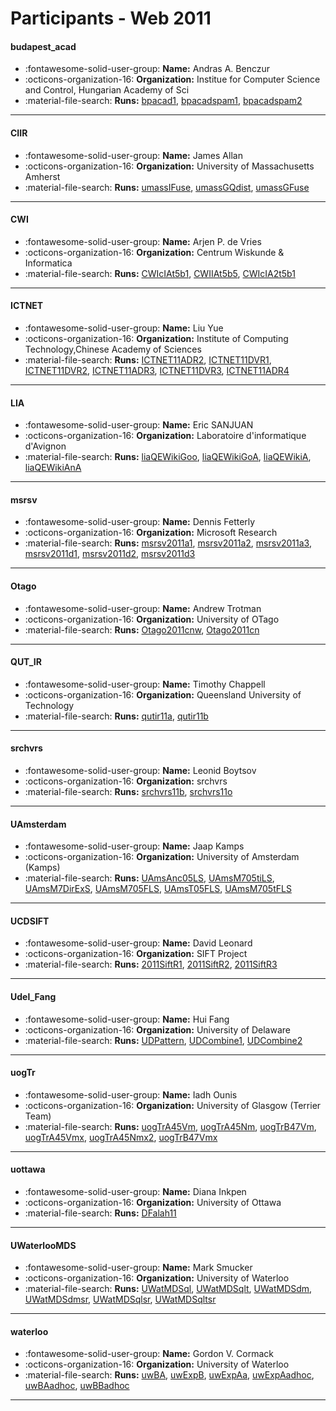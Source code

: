 # Participants - Web 2011 

#### budapest_acad
 - :fontawesome-solid-user-group: **Name:** Andras A. Benczur
 - :octicons-organization-16: **Organization:** Institue for Computer Science and Control, Hungarian Academy of Sci
 - :material-file-search: **Runs:** [bpacad1](./runs.md#bpacad1), [bpacadspam1](./runs.md#bpacadspam1), [bpacadspam2](./runs.md#bpacadspam2) 

---
#### CIIR
 - :fontawesome-solid-user-group: **Name:** James Allan
 - :octicons-organization-16: **Organization:** University of Massachusetts Amherst
 - :material-file-search: **Runs:** [umassIFuse](./runs.md#umassifuse), [umassGQdist](./runs.md#umassgqdist), [umassGFuse](./runs.md#umassgfuse) 

---
#### CWI
 - :fontawesome-solid-user-group: **Name:** Arjen P. de Vries
 - :octicons-organization-16: **Organization:** Centrum Wiskunde & Informatica
 - :material-file-search: **Runs:** [CWIcIAt5b1](./runs.md#cwiciat5b1), [CWIIAt5b5](./runs.md#cwiiat5b5), [CWIcIA2t5b1](./runs.md#cwicia2t5b1) 

---
#### ICTNET
 - :fontawesome-solid-user-group: **Name:** Liu Yue
 - :octicons-organization-16: **Organization:** Institute of Computing Technology,Chinese Academy of Sciences
 - :material-file-search: **Runs:** [ICTNET11ADR2](./runs.md#ictnet11adr2), [ICTNET11DVR1](./runs.md#ictnet11dvr1), [ICTNET11DVR2](./runs.md#ictnet11dvr2), [ICTNET11ADR3](./runs.md#ictnet11adr3), [ICTNET11DVR3](./runs.md#ictnet11dvr3), [ICTNET11ADR4](./runs.md#ictnet11adr4) 

---
#### LIA
 - :fontawesome-solid-user-group: **Name:** Eric SANJUAN
 - :octicons-organization-16: **Organization:** Laboratoire d'informatique d'Avignon
 - :material-file-search: **Runs:** [liaQEWikiGoo](./runs.md#liaqewikigoo), [liaQEWikiGoA](./runs.md#liaqewikigoa), [liaQEWikiA](./runs.md#liaqewikia), [liaQEWikiAnA](./runs.md#liaqewikiana) 

---
#### msrsv
 - :fontawesome-solid-user-group: **Name:** Dennis Fetterly
 - :octicons-organization-16: **Organization:** Microsoft Research
 - :material-file-search: **Runs:** [msrsv2011a1](./runs.md#msrsv2011a1), [msrsv2011a2](./runs.md#msrsv2011a2), [msrsv2011a3](./runs.md#msrsv2011a3), [msrsv2011d1](./runs.md#msrsv2011d1), [msrsv2011d2](./runs.md#msrsv2011d2), [msrsv2011d3](./runs.md#msrsv2011d3) 

---
#### Otago
 - :fontawesome-solid-user-group: **Name:** Andrew Trotman
 - :octicons-organization-16: **Organization:** University of OTago
 - :material-file-search: **Runs:** [Otago2011cnw](./runs.md#otago2011cnw), [Otago2011cn](./runs.md#otago2011cn) 

---
#### QUT_IR
 - :fontawesome-solid-user-group: **Name:** Timothy Chappell
 - :octicons-organization-16: **Organization:** Queensland University of Technology
 - :material-file-search: **Runs:** [qutir11a](./runs.md#qutir11a), [qutir11b](./runs.md#qutir11b) 

---
#### srchvrs
 - :fontawesome-solid-user-group: **Name:** Leonid Boytsov
 - :octicons-organization-16: **Organization:** srchvrs
 - :material-file-search: **Runs:** [srchvrs11b](./runs.md#srchvrs11b), [srchvrs11o](./runs.md#srchvrs11o) 

---
#### UAmsterdam
 - :fontawesome-solid-user-group: **Name:** Jaap Kamps
 - :octicons-organization-16: **Organization:** University of Amsterdam (Kamps)
 - :material-file-search: **Runs:** [UAmsAnc05LS](./runs.md#uamsanc05ls), [UAmsM705tiLS](./runs.md#uamsm705tils), [UAmsM7DirExS](./runs.md#uamsm7direxs), [UAmsM705FLS](./runs.md#uamsm705fls), [UAmsT05FLS](./runs.md#uamst05fls), [UAmsM705tFLS](./runs.md#uamsm705tfls) 

---
#### UCDSIFT
 - :fontawesome-solid-user-group: **Name:** David Leonard
 - :octicons-organization-16: **Organization:** SIFT Project
 - :material-file-search: **Runs:** [2011SiftR1](./runs.md#2011siftr1), [2011SiftR2](./runs.md#2011siftr2), [2011SiftR3](./runs.md#2011siftr3) 

---
#### Udel_Fang
 - :fontawesome-solid-user-group: **Name:** Hui Fang
 - :octicons-organization-16: **Organization:** University of Delaware
 - :material-file-search: **Runs:** [UDPattern](./runs.md#udpattern), [UDCombine1](./runs.md#udcombine1), [UDCombine2](./runs.md#udcombine2) 

---
#### uogTr
 - :fontawesome-solid-user-group: **Name:** Iadh Ounis
 - :octicons-organization-16: **Organization:** University of Glasgow  (Terrier Team)
 - :material-file-search: **Runs:** [uogTrA45Vm](./runs.md#uogtra45vm), [uogTrA45Nm](./runs.md#uogtra45nm), [uogTrB47Vm](./runs.md#uogtrb47vm), [uogTrA45Vmx](./runs.md#uogtra45vmx), [uogTrA45Nmx2](./runs.md#uogtra45nmx2), [uogTrB47Vmx](./runs.md#uogtrb47vmx) 

---
#### uottawa
 - :fontawesome-solid-user-group: **Name:** Diana Inkpen
 - :octicons-organization-16: **Organization:** University of Ottawa
 - :material-file-search: **Runs:** [DFalah11](./runs.md#dfalah11) 

---
#### UWaterlooMDS
 - :fontawesome-solid-user-group: **Name:** Mark Smucker
 - :octicons-organization-16: **Organization:** University of Waterloo
 - :material-file-search: **Runs:** [UWatMDSql](./runs.md#uwatmdsql), [UWatMDSqlt](./runs.md#uwatmdsqlt), [UWatMDSdm](./runs.md#uwatmdsdm), [UWatMDSdmsr](./runs.md#uwatmdsdmsr), [UWatMDSqlsr](./runs.md#uwatmdsqlsr), [UWatMDSqltsr](./runs.md#uwatmdsqltsr) 

---
#### waterloo
 - :fontawesome-solid-user-group: **Name:** Gordon V. Cormack
 - :octicons-organization-16: **Organization:** University of Waterloo
 - :material-file-search: **Runs:** [uwBA](./runs.md#uwba), [uwExpB](./runs.md#uwexpb), [uwExpAa](./runs.md#uwexpaa), [uwExpAadhoc](./runs.md#uwexpaadhoc), [uwBAadhoc](./runs.md#uwbaadhoc), [uwBBadhoc](./runs.md#uwbbadhoc) 

---
